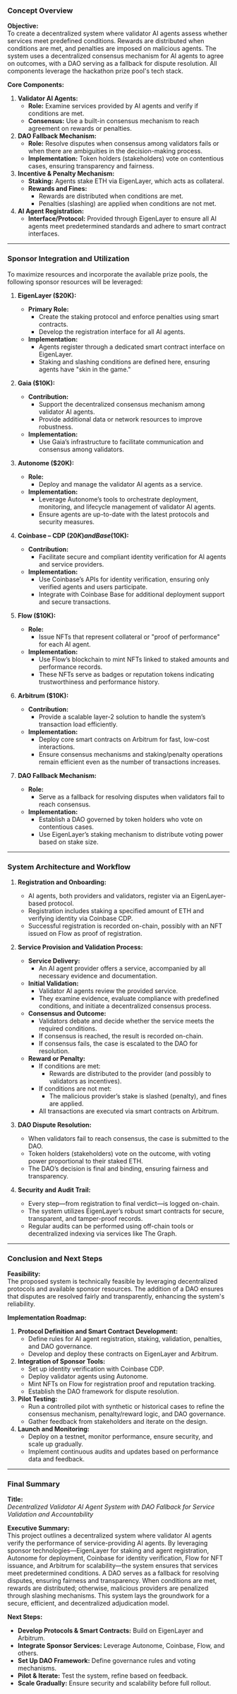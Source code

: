 ### **Concept Overview**
**Objective:**  
To create a decentralized system where validator AI agents assess whether services meet predefined conditions. Rewards are distributed when conditions are met, and penalties are imposed on malicious agents. The system uses a decentralized consensus mechanism for AI agents to agree on outcomes, with a DAO serving as a fallback for dispute resolution. All components leverage the hackathon prize pool's tech stack.

**Core Components:**
1. **Validator AI Agents:**  
   - **Role:** Examine services provided by AI agents and verify if conditions are met.  
   - **Consensus:** Use a built-in consensus mechanism to reach agreement on rewards or penalties.  
2. **DAO Fallback Mechanism:**  
   - **Role:** Resolve disputes when consensus among validators fails or when there are ambiguities in the decision-making process.  
   - **Implementation:** Token holders (stakeholders) vote on contentious cases, ensuring transparency and fairness.
3. **Incentive & Penalty Mechanism:**  
   - **Staking:** Agents stake ETH via EigenLayer, which acts as collateral.  
   - **Rewards and Fines:**  
     - Rewards are distributed when conditions are met.  
     - Penalties (slashing) are applied when conditions are not met.
4. **AI Agent Registration:**  
   - **Interface/Protocol:** Provided through EigenLayer to ensure all AI agents meet predetermined standards and adhere to smart contract interfaces.

---

### **Sponsor Integration and Utilization**
To maximize resources and incorporate the available prize pools, the following sponsor resources will be leveraged:

1. **EigenLayer ($20K):**  
   - **Primary Role:**  
     - Create the staking protocol and enforce penalties using smart contracts.  
     - Develop the registration interface for all AI agents.  
   - **Implementation:**  
     - Agents register through a dedicated smart contract interface on EigenLayer.  
     - Staking and slashing conditions are defined here, ensuring agents have "skin in the game."

2. **Gaia ($10K):**  
   - **Contribution:**  
     - Support the decentralized consensus mechanism among validator AI agents.  
     - Provide additional data or network resources to improve robustness.  
   - **Implementation:**  
     - Use Gaia’s infrastructure to facilitate communication and consensus among validators.

3. **Autonome ($20K):**  
   - **Role:**  
     - Deploy and manage the validator AI agents as a service.  
   - **Implementation:**  
     - Leverage Autonome’s tools to orchestrate deployment, monitoring, and lifecycle management of validator AI agents.  
     - Ensure agents are up-to-date with the latest protocols and security measures.

4. **Coinbase – CDP ($20K) and Base ($10K):**  
   - **Contribution:**  
     - Facilitate secure and compliant identity verification for AI agents and service providers.  
   - **Implementation:**  
     - Use Coinbase’s APIs for identity verification, ensuring only verified agents and users participate.  
     - Integrate with Coinbase Base for additional deployment support and secure transactions.

5. **Flow ($10K):**  
   - **Role:**  
     - Issue NFTs that represent collateral or "proof of performance" for each AI agent.  
   - **Implementation:**  
     - Use Flow’s blockchain to mint NFTs linked to staked amounts and performance records.  
     - These NFTs serve as badges or reputation tokens indicating trustworthiness and performance history.

6. **Arbitrum ($10K):**  
   - **Contribution:**  
     - Provide a scalable layer-2 solution to handle the system’s transaction load efficiently.  
   - **Implementation:**  
     - Deploy core smart contracts on Arbitrum for fast, low-cost interactions.  
     - Ensure consensus mechanisms and staking/penalty operations remain efficient even as the number of transactions increases.

7. **DAO Fallback Mechanism:**  
   - **Role:**  
     - Serve as a fallback for resolving disputes when validators fail to reach consensus.  
   - **Implementation:**  
     - Establish a DAO governed by token holders who vote on contentious cases.  
     - Use EigenLayer’s staking mechanism to distribute voting power based on stake size.  

---

### **System Architecture and Workflow**
1. **Registration and Onboarding:**  
   - AI agents, both providers and validators, register via an EigenLayer-based protocol.  
   - Registration includes staking a specified amount of ETH and verifying identity via Coinbase CDP.  
   - Successful registration is recorded on-chain, possibly with an NFT issued on Flow as proof of registration.

2. **Service Provision and Validation Process:**  
   - **Service Delivery:**  
     - An AI agent provider offers a service, accompanied by all necessary evidence and documentation.  
   - **Initial Validation:**  
     - Validator AI agents review the provided service.  
     - They examine evidence, evaluate compliance with predefined conditions, and initiate a decentralized consensus process.  
   - **Consensus and Outcome:**  
     - Validators debate and decide whether the service meets the required conditions.  
     - If consensus is reached, the result is recorded on-chain.  
     - If consensus fails, the case is escalated to the DAO for resolution.  
   - **Reward or Penalty:**  
     - If conditions are met:  
       - Rewards are distributed to the provider (and possibly to validators as incentives).  
     - If conditions are not met:  
       - The malicious provider’s stake is slashed (penalty), and fines are applied.  
     - All transactions are executed via smart contracts on Arbitrum.

3. **DAO Dispute Resolution:**  
   - When validators fail to reach consensus, the case is submitted to the DAO.  
   - Token holders (stakeholders) vote on the outcome, with voting power proportional to their staked ETH.  
   - The DAO’s decision is final and binding, ensuring fairness and transparency.

4. **Security and Audit Trail:**  
   - Every step—from registration to final verdict—is logged on-chain.  
   - The system utilizes EigenLayer’s robust smart contracts for secure, transparent, and tamper-proof records.  
   - Regular audits can be performed using off-chain tools or decentralized indexing via services like The Graph.

---

### **Conclusion and Next Steps**
**Feasibility:**  
The proposed system is technically feasible by leveraging decentralized protocols and available sponsor resources. The addition of a DAO ensures that disputes are resolved fairly and transparently, enhancing the system's reliability.

**Implementation Roadmap:**  
1. **Protocol Definition and Smart Contract Development:**  
   - Define rules for AI agent registration, staking, validation, penalties, and DAO governance.  
   - Develop and deploy these contracts on EigenLayer and Arbitrum.  
2. **Integration of Sponsor Tools:**  
   - Set up identity verification with Coinbase CDP.  
   - Deploy validator agents using Autonome.  
   - Mint NFTs on Flow for registration proof and reputation tracking.  
   - Establish the DAO framework for dispute resolution.  
3. **Pilot Testing:**  
   - Run a controlled pilot with synthetic or historical cases to refine the consensus mechanism, penalty/reward logic, and DAO governance.  
   - Gather feedback from stakeholders and iterate on the design.  
4. **Launch and Monitoring:**  
   - Deploy on a testnet, monitor performance, ensure security, and scale up gradually.  
   - Implement continuous audits and updates based on performance data and feedback.

---

### **Final Summary**
**Title:**  
*Decentralized Validator AI Agent System with DAO Fallback for Service Validation and Accountability*

**Executive Summary:**  
This project outlines a decentralized system where validator AI agents verify the performance of service-providing AI agents. By leveraging sponsor technologies—EigenLayer for staking and agent registration, Autonome for deployment, Coinbase for identity verification, Flow for NFT issuance, and Arbitrum for scalability—the system ensures that services meet predetermined conditions. A DAO serves as a fallback for resolving disputes, ensuring fairness and transparency. When conditions are met, rewards are distributed; otherwise, malicious providers are penalized through slashing mechanisms. This system lays the groundwork for a secure, efficient, and decentralized adjudication model.

**Next Steps:**  
- **Develop Protocols & Smart Contracts:** Build on EigenLayer and Arbitrum.  
- **Integrate Sponsor Services:** Leverage Autonome, Coinbase, Flow, and others.  
- **Set Up DAO Framework:** Define governance rules and voting mechanisms.  
- **Pilot & Iterate:** Test the system, refine based on feedback.  
- **Scale Gradually:** Ensure security and scalability before full rollout.
